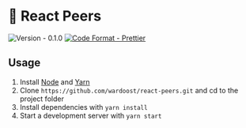 # 🤳 React Peers

![Version - 0.1.0](https://img.shields.io/badge/Version-0.1.0-brightgreen.svg)
[![Code Format - Prettier](https://img.shields.io/badge/Code_Style-prettier-ff69b4.svg)](https://github.com/prettier/prettier)

## Usage

1. Install [Node](https://nodejs.org/en/) and [Yarn](https://yarnpkg.com/en/)
1. Clone `https://github.com/wardoost/react-peers.git` and cd to the project folder
1. Install dependencies with `yarn install`
1. Start a development server with `yarn start`
